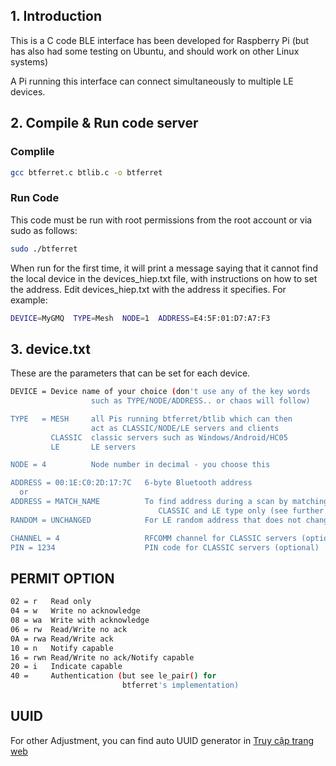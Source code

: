 ## 1. Introduction

This is a C code BLE interface has been developed for Raspberry Pi (but has also had some testing on Ubuntu, and should work on other Linux systems) 

A Pi running this interface can connect simultaneously to multiple LE devices.

## 2. Compile & Run code server

### Complile

```sh
gcc btferret.c btlib.c -o btferret
```

### Run Code

This code must be run with root permissions from the root account or via sudo as follows:
```sh
sudo ./btferret
```
When run for the first time, it will print a message saying that it cannot find the local device in the devices_hiep.txt file, with instructions on how to set the address. Edit devices_hiep.txt with the address it specifies. For example:
```sh
DEVICE=MyGMQ  TYPE=Mesh  NODE=1  ADDRESS=E4:5F:01:D7:A7:F3
```
## 3. device.txt

These are the parameters that can be set for each device.
```sh
DEVICE = Device name of your choice (don't use any of the key words
                  such as TYPE/NODE/ADDRESS.. or chaos will follow)

TYPE   = MESH     all Pis running btferret/btlib which can then
                  act as CLASSIC/NODE/LE servers and clients
         CLASSIC  classic servers such as Windows/Android/HC05
         LE       LE servers

NODE = 4          Node number in decimal - you choose this

ADDRESS = 00:1E:C0:2D:17:7C   6-byte Bluetooth address
  or
ADDRESS = MATCH_NAME          To find address during a scan by matching name -
                                 CLASSIC and LE type only (see further discussion below)
RANDOM = UNCHANGED            For LE random address that does not change

CHANNEL = 4                   RFCOMM channel for CLASSIC servers (optional)
PIN = 1234                    PIN code for CLASSIC servers (optional)
```

## PERMIT OPTION
```sh
02 = r   Read only
04 = w   Write no acknowledge
08 = wa  Write with acknowledge
06 = rw  Read/Write no ack
0A = rwa Read/Write ack
10 = n   Notify capable
16 = rwn Read/Write no ack/Notify capable
20 = i   Indicate capable
40 =     Authentication (but see le_pair() for
                         btferret's implementation)
```

## UUID
For other Adjustment, you can find auto UUID generator in [Truy cập trang web]([https://example.com](https://www.uuidgenerator.net/)) 
